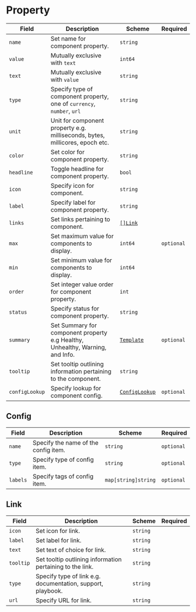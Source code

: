 # Property

| Field            | Description                                                  | Scheme                                  | Required   |
| ---------------- | ------------------------------------------------------------ | --------------------------------------- | ---------- |
| `name`           | Set name for component property.                             | `string`                                |            |
| `value`          | Mutually exclusive with `text`                             | `int64`                                 |            |
| `text`           | Mutually exclusive with `value` | `string`                                |            |
| `type`           | Specify type of component property, one of `currency`, `number`, `url` | `string`                                |            |
| `unit`           | Unit for component property e.g. milliseconds, bytes, millicores, epoch etc. | `string`                                |            |
| `color`          | Set color for component property.                            | `string`                                |            |
| `headline`       | Toggle headline for component property.                      | `bool`                                  |            |
| `icon`           | Specify icon for component.                                  | `string`                                |            |
| `label`          | Specify label for component property.                        | `string`                                |            |
| `links`          | Set links pertaining to component.                           | [`[]Link`](#link)                       |            |
| `max`            | Set maximum value for components to display.                 | `int64`                                 | `optional` |
| `min`            | Set minimum value for components to display.                 | `int64`                                 |            |
| `order`          | Set integer value order for component property.              | `int`                                   |            |
| `status`         | Specify status for component property.                       | `string`                                |            |
| `summary`        | Set Summary for component property e.g Healthy, Unhealthy, Warning, and Info. | [`Template`](../concepts/templating.md) | `optional` |
| `tooltip`        | Set tooltip outlining information pertaining to the component. | `string`                                |            |
| `configLookup`   | Specify lookup for component config.                         | [`ConfigLookup`](#config)         | `optional` |

## Config

| Field       | Description                               | Scheme              | Required   |
| ----------- | ----------------------------------------- | ------------------- | ---------- |
| `name`      | Specify the name of the config item.      | `string`            | `optional` |
| `type`      | Specify type of config item.              | `string`            | `optional` |
| `labels`      | Specify tags of config item.              | `map[string]string` | `optional` |

## Link

| Field     | Description                                                 | Scheme   | Required |
| --------- | ----------------------------------------------------------- | -------- | -------- |
| `icon`    | Set icon for link.                                          | `string` |          |
| `label`   | Set label for link.                                         | `string` |          |
| `text`    | Set text of choice for link.                                | `string` |          |
| `tooltip` | Set tooltip outlining information pertaining to the link.   | `string` |          |
| `type`    | Specify type of link e.g. documentation, support, playbook. | `string` |          |
| `url`     | Specify URL for link.                                       | `string` |          |
